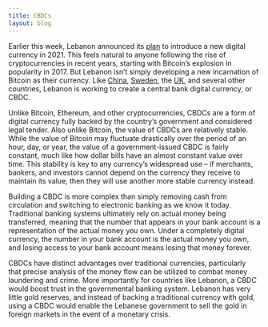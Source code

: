 ```yaml
---
title: CBDCs
layout: blog
---
```


Earlier this week, Lebanon announced its [plan](https://www.bloomberg.com/news/articles/2020-11-10/lebanon-plans-to-introduce-digital-currency-in-2021-salameh) to introduce a new digital currency in 2021. This feels natural to anyone following the rise of cryptocurrencies in recent years, starting with Bitcoin’s explosion in popularity in 2017. But Lebanon isn’t simply developing a new incarnation of Bitcoin as their currency. Like [China](https://www.reuters.com/article/us-china-currency-digital-explainer/explainer-how-does-chinas-digital-yuan-work-idUSKBN27411T), [Sweden](https://www.riksbank.se/en-gb/payments--cash/e-krona/), the [UK](https://cointelegraph.com/news/uk-drafting-stablecoin-regulations-and-researching-a-cbdc), and several other countries, Lebanon is working to create a central bank digital currency, or CBDC.

Unlike Bitcoin, Ethereum, and other cryptocurrencies, CBDCs are a form of digital currency fully backed by the country’s government and considered legal tender. Also unlike Bitcoin, the value of CBDCs are relatively stable. While the value of Bitcoin may fluctuate drastically over the period of an hour, day, or year, the value of a government-issued CBDC is fairly constant, much like how dollar bills have an almost constant value over time. This stability is key to any currency’s widespread use – if merchants, bankers, and investors cannot depend on the currency they receive to maintain its value, then they will use another more stable currency instead.

Building a CBDC is more complex than simply removing cash from circulation and switching to electronic banking as we know it today. Traditional banking systems ultimately rely on actual money being transferred, meaning that the number that appears in your bank account is a representation of the actual money you own. Under a completely digital currency, the number in your bank account is the actual money you own, and losing access to your bank account means losing that money forever.

CBDCs have distinct advantages over traditional currencies, particularly that precise analysis of the money flow can be utilized to combat money laundering and crime. More importantly for countries like Lebanon, a CBDC would boost trust in the governmental banking system. Lebanon has very little gold reserves, and instead of backing a traditional currency with gold, using a CBDC would enable the Lebanese government to sell the gold in foreign markets in the event of a monetary crisis.

